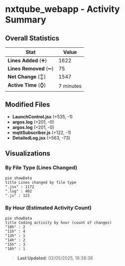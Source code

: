 # nxtqube_webapp - Activity Summary 

## Overall Statistics

| Stat                   | Value                                                             |
| ---------------------- | ----------------------------------------------------------------- |
| **Lines Added** (➕)   | 1622                                          |
| **Lines Removed** (➖) | 75                                        |
| **Net Change** (↕)    | 1547                |
| **Active Time** (⌚)   | 7 minutes |


## Modified Files
- **LaunchControl.jsx** (+535, -1)
- **argos.log** (+201, -0)
- **argos.log** (+201, -0)
- **mqttSubscriber.js** (+122, -1)
- **DetailedLog.jsx** (+563, -73)

## Visualizations

### By File Type (Lines Changed)

```mermaid
pie showData
title Lines changed by file type
".jsx" : 1172
".log" : 402
".js" : 123
```

### By Hour (Estimated Activity Count)

```mermaid
pie showData
title Coding activity by hour (count of changes)
"10h" : 2
"11h" : 4
"13h" : 1
"14h" : 2
"15h" : 3
"16h" : 1
```


> **Last Updated:** 02/05/2025, 16:38:38